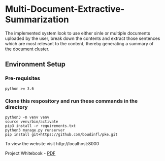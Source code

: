 # Multi-Document-Extractive-Summarization

The implemented system look to use either sinle or multiple documents uploaded by the user, break down the contents and extract those sentences which are most relevant to the content, thereby generating a summary of the document cluster.

## Environment Setup
### Pre-requisites
```
python >= 3.6
```

### Clone this respository and run these commands in the directory
```
python3 -m venv venv
source venv/bin/activate
pip3 install -r requirements.txt
python3 manage.py runserver
pip install git+https://github.com/boudinfl/pke.git
```

To view the website visit http://localhost:8000

Project Whitebook - [PDF](https://drive.google.com/open?id=1njlH25-RpthdMTs8QLQIBKce9GtS2tSR)
